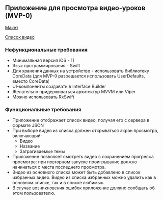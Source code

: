 ## Приложение для просмотра видео-уроков (MVP-0)
[Макет](https://www.figma.com/file/RWcScxBtGa1R36Vh1L9vkf/Learning-by-Video-MVP0)

[Список видео](https://github.com/ispringtech/coding-interview/raw/master/ios/assets/video_courses_mvp_0.json)

### Нефункциональные требования
* Минимальная версия iOS - 11
* Язык программирования - Swift
* Для хранения данных на устройстве - использовать библиотеку CoreData (для MVP-0 разрешается использовать UserDefaults, вместо CoreData)
* UI-компоненты создавать в Interface Builder
* Желательно придерживаться архитектур MVVM или Viper
* Можно использовать RxSwift

### Функциональные требования
* Приложение отображает список видео, получая его с сервера в формате JSON
* При выборе видео из списка должен открываться экран просмотра, включающий:
  * Видео
  * Название
  * Затрагиваемые темы
* Приложение позволяет смотреть видео с сохранением прогресса просмотра: при повторном запуске проигрывание должно начинаться с места последнего просмотра.
* Видео из основного списка может быть добавлено в список избранных видео. Видео из списка избранных можно удалить как в основном списке, так и в списке любимых.
* В случае возникновения ошибок приложение должно сообщать об этом пользователю.
